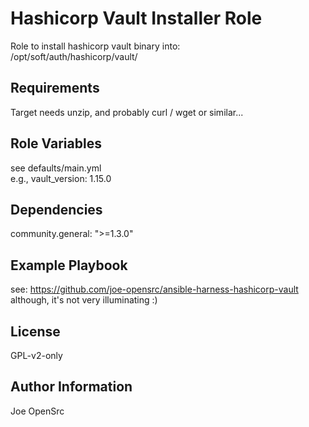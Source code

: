 Hashicorp Vault Installer Role
=========

Role to install hashicorp vault binary into:</br>
  /opt/soft/auth/hashicorp/vault/<version>

Requirements
------------

Target needs unzip, and probably curl / wget or similar...

Role Variables
--------------

see defaults/main.yml</br>
  e.g., vault_version: 1.15.0

Dependencies
------------

community.general: ">=1.3.0"

Example Playbook
----------------

see: https://github.com/joe-opensrc/ansible-harness-hashicorp-vault</br>
  although, it's not very illuminating :) 

License
-------

GPL-v2-only

Author Information
------------------

Joe OpenSrc
